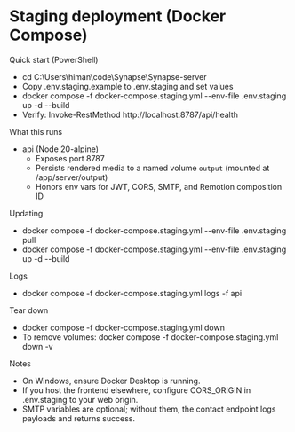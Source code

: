 # Staging deployment (Docker Compose)

Quick start (PowerShell)
- cd C:\Users\himan\code\Synapse\Synapse-server
- Copy .env.staging.example to .env.staging and set values
- docker compose -f docker-compose.staging.yml --env-file .env.staging up -d --build
- Verify: Invoke-RestMethod http://localhost:8787/api/health

What this runs
- api (Node 20-alpine)
  - Exposes port 8787
  - Persists rendered media to a named volume `output` (mounted at /app/server/output)
  - Honors env vars for JWT, CORS, SMTP, and Remotion composition ID

Updating
- docker compose -f docker-compose.staging.yml --env-file .env.staging pull
- docker compose -f docker-compose.staging.yml --env-file .env.staging up -d --build

Logs
- docker compose -f docker-compose.staging.yml logs -f api

Tear down
- docker compose -f docker-compose.staging.yml down
- To remove volumes: docker compose -f docker-compose.staging.yml down -v

Notes
- On Windows, ensure Docker Desktop is running.
- If you host the frontend elsewhere, configure CORS_ORIGIN in .env.staging to your web origin.
- SMTP variables are optional; without them, the contact endpoint logs payloads and returns success.

